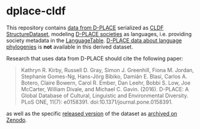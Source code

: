 # dplace-cldf

This repository contains [data from D-PLACE](https://github.com/D-PLACE/dplace-data) serialized as 
[CLDF](https://cldf.clld.org) [StructureDataset](https://github.com/cldf/cldf/tree/master/modules/StructureDataset), modeling [D-PLACE societies](https://d-place.org/glossary#q4) as languages, i.e. providing society metadata in the [LanguageTable](cldf/languages.csv). [D-PLACE data about language phylogenies](https://github.com/D-PLACE/dplace-data/tree/master/phylogenies) is **not** available in this derived dataset.

Research that uses data from D-PLACE should cite the following paper:

> Kathryn R. Kirby, Russell D. Gray, Simon J. Greenhill, Fiona M. Jordan, Stephanie Gomes-Ng, Hans-Jörg Bibiko, Damián E. Blasi, Carlos A. Botero, Claire Bowern, Carol R. Ember, Dan Leehr, Bobbi S. Low, Joe McCarter, William Divale, and Michael C. Gavin. (2016). D-PLACE: A Global Database of Cultural, Linguistic and Environmental Diversity. PLoS ONE, 11(7): e0158391. doi:10.1371/journal.pone.0158391. 

as well as the specific [released version](https://github.com/D-PLACE/dplace-cldf/releases) of the dataset as [archived on Zenodo]().

